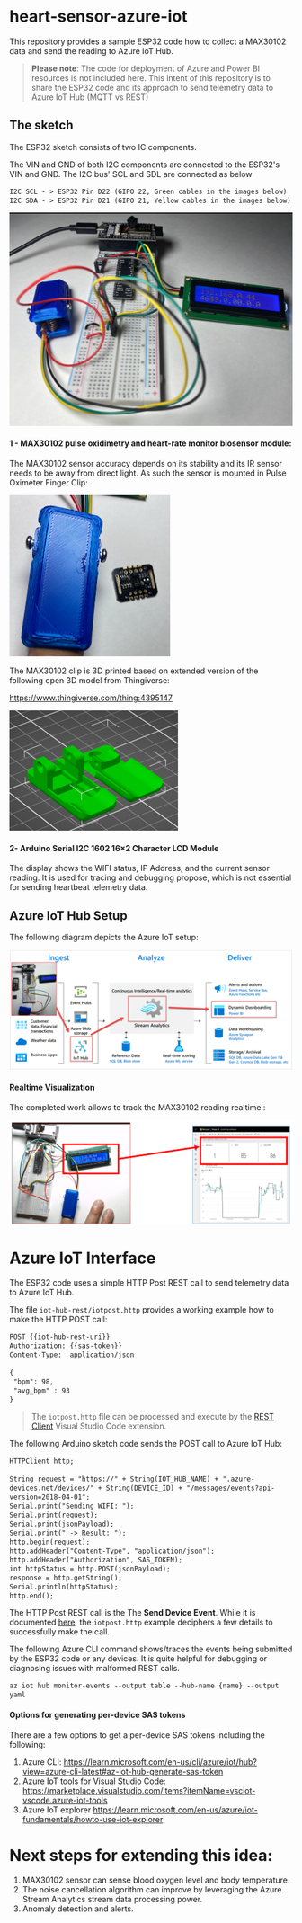 # heart-sensor-azure-iot 

This repository provides a sample ESP32 code how to collect a MAX30102 data and send the reading to Azure IoT Hub.

> **Please note**: The code for deployment of Azure and Power BI resources is not included here. This intent of this repository is to share the ESP32 code and its approach to send telemetry data to Azure IoT Hub (MQTT vs REST)



## The sketch
The ESP32 sketch consists of two IC components.

The VIN and GND of both I2C components are connected to the ESP32's VIN and GND. The I2C bus' SCL and SDL are connected as below

```
I2C SCL - > ESP32 Pin D22 (GIPO 22, Green cables in the images below) 
I2C SDA - > ESP32 Pin D21 (GIPO 21, Yellow cables in the images below) 
```

![MAX30102 ESP32 Sketch](images/sketch.png)


#### 1 - MAX30102 pulse oxidimetry and heart-rate monitor biosensor module:

The MAX30102 sensor accuracy depends on its stability and its IR sensor needs to be away from direct light. As such the sensor is mounted in Pulse Oximeter Finger Clip:  

![MAX30102 Clip](images/MAX30102-clip.png)

The MAX30102 clip is 3D printed based on extended version of the following open 3D model from Thingiverse: 

https://www.thingiverse.com/thing:4395147

![MAX30102 Clip](images/clip1.png)

#### 2- Arduino Serial I2C 1602 16×2 Character LCD Module

The display shows the WIFI status, IP Address, and the current sensor reading. It is used for tracing and debugging propose, which is not essential for sending heartbeat telemetry data.

## Azure IoT Hub Setup


The following diagram depicts the Azure IoT setup:

![MAX30102 Clip](images/azure-iot.png)

#### Realtime Visualization
The completed work allows to track the MAX30102 reading realtime :

![MAX30102 realtime](images/realtime-visualization.png)


# Azure IoT Interface

The ESP32 code uses a simple HTTP Post REST call to send telemetry data to Azure IoT Hub. 

The file `iot-hub-rest/iotpost.http` provides a working example how to make the HTTP POST call:

```
POST {{iot-hub-rest-uri}}
Authorization: {{sas-token}}
Content-Type:  application/json

{
 "bpm": 98,
 "avg_bpm" : 93
}

```


> The `iotpost.http` file can be processed and execute by the [REST Client](https://marketplace.visualstudio.com/items?itemName=humao.rest-client) Visual Studio Code extension.

The following Arduino sketch code sends the POST call to Azure IoT Hub:

```
HTTPClient http;

String request = "https://" + String(IOT_HUB_NAME) + ".azure-devices.net/devices/" + String(DEVICE_ID) + "/messages/events?api-version=2018-04-01";
Serial.print("Sending WIFI: ");
Serial.print(request);
Serial.print(jsonPayload);
Serial.print(" -> Result: ");
http.begin(request);
http.addHeader("Content-Type", "application/json");
http.addHeader("Authorization", SAS_TOKEN);
int httpStatus = http.POST(jsonPayload);
response = http.getString();
Serial.println(httpStatus);
http.end();
```

The HTTP Post REST call is the The **Send Device Event**. While it is documented [here](https://learn.microsoft.com/en-us/rest/api/iothub/device/send-device-event), the `iotpost.http` example deciphers a few details to successfully make the call. 

The following Azure CLI command shows/traces the events being submitted by the ESP32 code or any devices. It is quite helpful for debugging or diagnosing issues with malformed REST calls.

```
az iot hub monitor-events --output table --hub-name {name} --output yaml
```



#### Options for generating per-device SAS tokens

There are a few options to get a per-device SAS tokens including the following:

1. Azure CLI: https://learn.microsoft.com/en-us/cli/azure/iot/hub?view=azure-cli-latest#az-iot-hub-generate-sas-token
1. Azure IoT tools for Visual Studio Code: https://marketplace.visualstudio.com/items?itemName=vsciot-vscode.azure-iot-tools
1. Azure IoT explorer https://learn.microsoft.com/en-us/azure/iot-fundamentals/howto-use-iot-explorer





# Next steps for extending this idea:

1. MAX30102 sensor can sense blood oxygen level and body temperature.
1. The noise cancellation algorithm can improve by leveraging the Azure Stream Analytics stream data processing power.
1. Anomaly detection and alerts.


